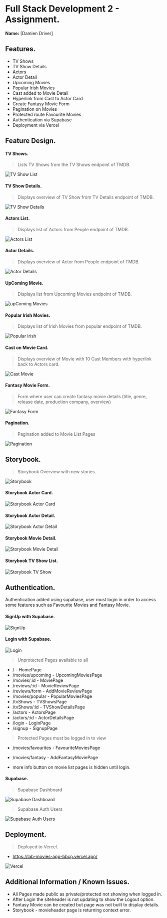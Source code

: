
# Full Stack Development 2 - Assignment.

__Name:__ [Damien Driver]

## Features.

+ TV Shows
+ TV Show Details 
+ Actors
+ Actor Detail
+ Upcoming Movies
+ Popular Irish Movies
+ Cast added to Movie Detail
+ Hyperlink from Cast to Actor Card 
+ Create Fantasy Movie Form
+ Pagination on Movies 
+ Protected route Favourite Movies
+ Authentication via Supabase
+ Deployment via Vercel


## Feature Design.


#### TV Shows.

> Lists TV Shows from the TV Shows endpoint of TMDB.

![TV Show List](src/images/tvShowList.png)

#### TV Show Details.

> Displays overview of TV Show from TV Details endpoint of TMDB.

![TV Show Details](src/images/tvShowDetails.png)

#### Actors List.

> Displays list of Actors from People endpoint of TMDB.

![Actors List](src/images/actorsList.png)

#### Actor Details.

> Displays overview of Actor from People endpoint of TMDB.

![Actor Details](src/images/actorsDetails.png)

#### UpComing Movie.

> Displays list from Upcoming Movies endpoint of TMDB.

![upComing Movies](src/images/upComingMovies.png)

#### Popular Irish Movies.

> Displays list of Irish Movies from popular endpoint of TMDB.

![Popular Irish](src/images/popularIrish.png)

#### Cast on Movie Card.

> Displays overview of Movie with 10 Cast Members with hyperlink back to Actors card. 

![Cast Movie](src/images/castAdded.png)

#### Fantasy Movie Form.

> Form where user can create fantasy movie details (title, genre, release date, production company, overview)

![Fantasy Form](src/images/fantasyForm.png)

#### Pagination.

> Pagination added to Movie List Pages

![Pagination](src/images/pagination.png)



## Storybook.

> Storybook Overview with new stories.

![Storybook](src/images/storybook.png)

#### Storybook Actor Card.

![Storybook Actor Card](src/images/storybook-actorCard.png)

#### Storybook Actor Detail.

![Storybook Actor Detail](src/images/storybook-actorDetail.png)

#### Storybook Movie Detail.

![Storybook Movie Detail](src/images/storybook-movieDetail.png)

#### Storybook TV Show List.

![Storybook TV Show](src/images/storybook-tvShowList.png)



## Authentication.

Authentication added using supabase, user must login in order to access some features such as Favourite Movies and Fantasy Movie.

#### SignUp with Supabase.

![SignUp](src/images/signUpPage.png)

#### Login with Supabase.

![Login](src/images/loginPage.png)

> Unprotected Pages available to all

+   / - HomePage
+   /movies/upcoming - UpcomingMoviesPage
+   /movies/:id - MoviePage
+   /reviews/:id - MovieReviewPage
+   /reviews/form - AddMovieReviewPage
+   /movies/popular - PopularMoviesPage
+   /tvShows - TVShowsPage
+   /tvShows/:id - TVShowDetailsPage
+   /actors - ActorsPage
+   /actors/:id - ActorDetailsPage
+   /login - LoginPage
+   /signup - SignupPage

> Protected Pages must be logged in to view

+   /movies/favourites - FavouriteMoviesPage
+   /movies/fantasy - AddFantasyMoviePage

+   more info button on movie list pages is hidden until login.   


#### Supabase.

> Supabase Dashboard

![Supabase Dashboard](src/images/supabase-dashboard.png)

> Supabase Auth Users

![Supabase Auth Users](src/images/supabase-auth.png)


## Deployment.

> Deployed to Vercel.
+ https://lab-movies-app-bbcp.vercel.app/

![Vercel](src/images/vercel.png)


## Additional Information /  Known Issues.

+   All Pages made public as private/protected not showing when logged in.
+   After Login the siteheader is not updating to show the Logout option.
+   Fantasy Movie can be created but page was not built to display details.
+   Storybook - movieheader page is returning context error.